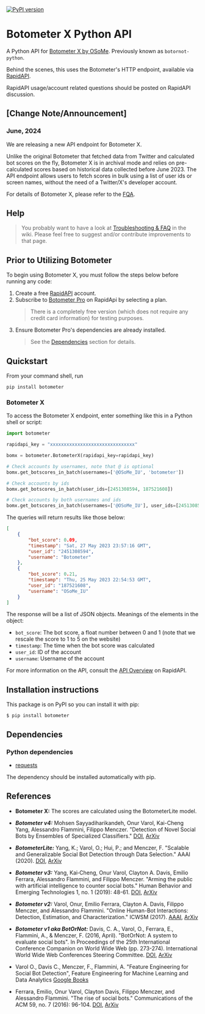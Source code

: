 [![PyPI version](https://badge.fury.io/py/botometer.svg)](https://badge.fury.io/py/botometer)

# Botometer X Python API

A Python API for [Botometer X by OSoMe](https://osome.iu.edu).
Previously known as `botornot-python`.

Behind the scenes, this uses the Botometer's HTTP endpoint, available via
[RapidAPI](https://rapidapi.com/OSoMe/api/botometer-pro).

RapidAPI usage/account related questions should be posted on RapidAPI discussion.

## [Change Note/Announcement]

### June, 2024

We are releasing a new API endpoint for Botometer X.

Unlike the original Botometer that fetched data from Twitter and calculated bot scores on the fly, Botometer X is in archival mode and relies on pre-calculated scores based on historical data collected before June 2023.
The API endpoint allows users to fetch scores in bulk using a list of user ids or screen names, without the need of a Twitter/X's developer account.

For details of Botometer X, please refer to the [FQA](https://botometer.osome.iu.edu/faq).


## Help
> You probably want to have a look at [Troubleshooting & FAQ](https://github.com/osome-iu/botometer-python/wiki/Troubleshooting-&-FAQ) in the wiki. Please feel free to suggest and/or contribute improvements to that page.

## Prior to Utilizing Botometer
To begin using Botometer X, you must follow the steps below before running any code:
1. Create a free [RapidAPI](https://rapidapi.com/) account.
2. Subscribe to [Botometer Pro](https://rapidapi.com/OSoMe/api/botometer-pro) on RapidApi by selecting a plan.
    > There is a completely free version (which does not require any credit card information) for testing purposes.
3. Ensure Botometer Pro's dependencies are already installed.
    > See the [Dependencies](#dependencies) section for details.

## Quickstart
From your command shell, run

```
pip install botometer
```

### Botometer X

To access the Botometer X endpoint, enter something like this in a Python shell or script:

```python
import botometer

rapidapi_key = "xxxxxxxxxxxxxxxxxxxxxxxxxxxxxxx"

bomx = botometer.BotometerX(rapidapi_key=rapidapi_key)
```


```python
# Check accounts by usernames, note that @ is optional
bomx.get_botscores_in_batch(usernames=['@OSoMe_IU', 'botometer'])

# Check accounts by ids
bomx.get_botscores_in_batch(user_ids=[2451308594, 187521608])

# Check accounts by both usernames and ids
bomx.get_botscores_in_batch(usernames=['@OSoMe_IU'], user_ids=[2451308594])
```

The queries will return results like those below:

```json
[
    {
        "bot_score": 0.09,
        "timestamp": "Sat, 27 May 2023 23:57:16 GMT",
        "user_id": "2451308594",
        "username": "Botometer"
    },
    {
        "bot_score": 0.21,
        "timestamp": "Thu, 25 May 2023 22:54:53 GMT",
        "user_id": "187521608",
        "username": "OSoMe_IU"
    }
]
```
The response will be a list of JSON objects.
Meanings of the elements in the object:
- `bot_score`: The bot score, a float number between 0 and 1 (note that we rescale the score to 1 to 5 on the website)
- `timestamp`: The time when the bot score was calculated
- `user_id`: ID of the account
- `username`: Username of the account

For more information on the API, consult the [API Overview](https://rapidapi.com/OSoMe/api/botometer-pro/details) on RapidAPI.


## Installation instructions

This package is on PyPI so you can install it with pip:

```
$ pip install botometer
```

## Dependencies

### Python dependencies
* [requests](http://docs.python-requests.org/en/latest/)

The dependency should be installed automatically with pip.

## References

- **Botometer X:** The scores are calculated using the BotometerLite model.

- ***Botometer v4:*** Mohsen Sayyadiharikandeh, Onur Varol, Kai-Cheng Yang, Alessandro Flammini, Filippo Menczer. "Detection of Novel Social Bots by Ensembles of Specialized Classifiers." [DOI](https://doi.org/10.1145/3340531.3412698), [ArXiv](https://arxiv.org/abs/2006.06867)

- ***BotometerLite:*** Yang, K.; Varol, O.; Hui, P.; and Menczer, F. "Scalable and Generalizable Social Bot Detection through Data Selection." AAAI (2020). [DOI](http://doi.org/10.1609/aaai.v34i01.5460), [ArXiv](https://arxiv.org/abs/1911.09179)

- ***Botometer v3:*** Yang, Kai‐Cheng, Onur Varol, Clayton A. Davis, Emilio Ferrara, Alessandro Flammini, and Filippo Menczer. "Arming the public with artificial intelligence to counter social bots." Human Behavior and Emerging Technologies 1, no. 1 (2019): 48-61. [DOI](https://onlinelibrary.wiley.com/doi/full/10.1002/hbe2.115), [ArXiv](https://arxiv.org/abs/1901.00912)

- ***Botometer v2:*** Varol, Onur, Emilio Ferrara, Clayton A. Davis, Filippo Menczer, and Alessandro Flammini. "Online Human-Bot Interactions: Detection, Estimation, and Characterization." ICWSM (2017). [AAAI](https://aaai.org/ocs/index.php/ICWSM/ICWSM17/paper/view/15587), [ArXiv](https://arxiv.org/abs/1703.03107)

- ***Botometer v1 aka BotOrNot:*** Davis, C. A., Varol, O., Ferrara, E., Flammini, A., & Menczer, F. (2016, April). "BotOrNot: A system to evaluate social bots". In Proceedings of the 25th International Conference Companion on World Wide Web (pp. 273-274). International World Wide Web Conferences Steering Committee. [DOI](https://doi.org/10.1145/2872518.2889302), [ArXiv](https://arxiv.org/abs/1602.00975)

- Varol O., Davis C., Menczer, F., Flammini, A. "Feature Engineering for Social Bot Detection", Feature Engineering for Machine Learning and Data Analytics [Google Books](https://books.google.com/books?id=661SDwAAQBAJ&lpg=PA311&dq=info%3AsM983rg_yb8J%3Ascholar.google.com&lr&pg=PA311#v=onepage&q&f=false)

- Ferrara, Emilio, Onur Varol, Clayton Davis, Filippo Menczer, and Alessandro Flammini. "The rise of social bots." Communications of the ACM 59, no. 7 (2016): 96-104. [DOI](https://doi.org/10.1145/2818717), [ArXiv](https://arxiv.org/abs/1407.5225)
